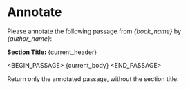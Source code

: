 # Annotate

Please annotate the following passage from *{book_name}* by *{author_name}*:

**Section Title:** {current_header}

<BEGIN_PASSAGE>
{current_body}
<END_PASSAGE>

Return only the annotated passage, without the section title.

